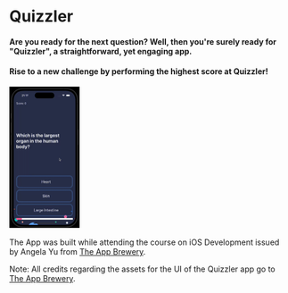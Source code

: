 # Quizzler

#### Are you ready for the next question? Well, then you're surely ready for "Quizzler", a straightforward, yet engaging app.

#### Rise to a new challenge by performing the highest score at Quizzler!

<img src="./images/quizzler.gif" width="25%" height="25%"/>

The App was built while attending the course on iOS Development issued by Angela Yu from <a href="https://appbrewery.com/">The App Brewery</a>.

Note: All credits regarding the assets for the UI of the Quizzler app go to <a href="https://appbrewery.com/">The App Brewery</a>.


